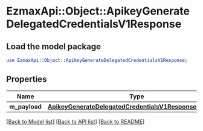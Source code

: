 # EzmaxApi::Object::ApikeyGenerateDelegatedCredentialsV1Response

## Load the model package
```perl
use EzmaxApi::Object::ApikeyGenerateDelegatedCredentialsV1Response;
```

## Properties
Name | Type | Description | Notes
------------ | ------------- | ------------- | -------------
**m_payload** | [**ApikeyGenerateDelegatedCredentialsV1ResponseMPayload**](ApikeyGenerateDelegatedCredentialsV1ResponseMPayload.md) |  | 

[[Back to Model list]](../README.md#documentation-for-models) [[Back to API list]](../README.md#documentation-for-api-endpoints) [[Back to README]](../README.md)


